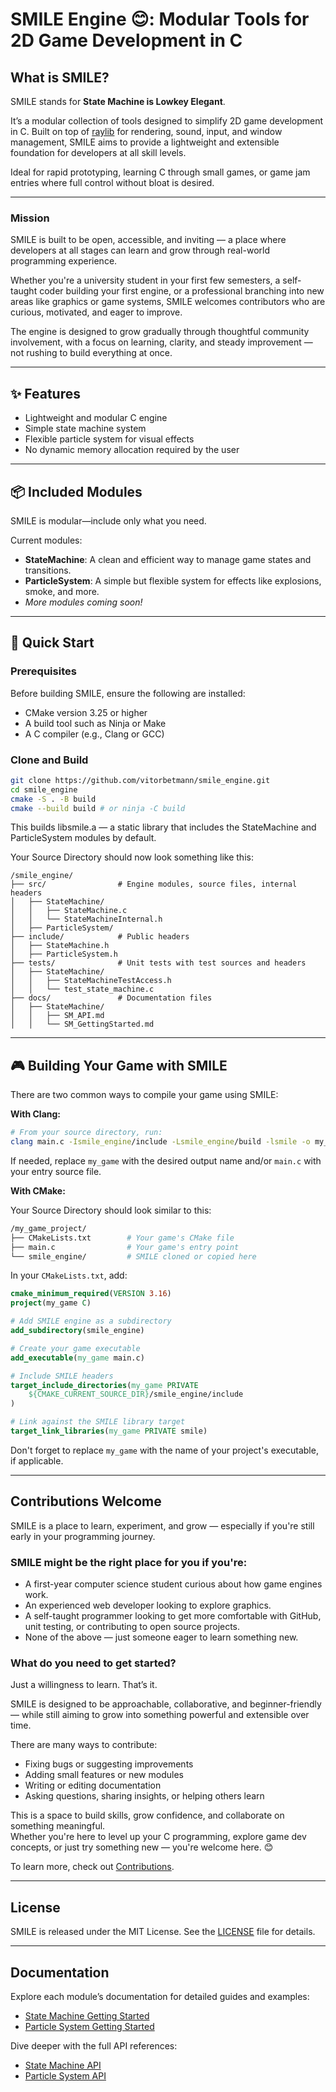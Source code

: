 # SMILE Engine 😊: Modular Tools for 2D Game Development in C

## What is SMILE?

SMILE stands for **State Machine is Lowkey Elegant**.

It’s a modular collection of tools designed to simplify 2D game development in C. Built on top of [raylib](https://www.raylib.com/) for rendering, sound, input, and window management, SMILE aims to provide a lightweight and extensible foundation for developers at all skill levels.

Ideal for rapid prototyping, learning C through small games, or game jam entries where full control without bloat is desired.

---

### Mission

SMILE is built to be open, accessible, and inviting — a place where developers at all stages can learn and grow through real-world programming experience.

Whether you're a university student in your first few semesters, a self-taught coder building your first engine, or a professional branching into new areas like graphics or game systems, SMILE welcomes contributors who are curious, motivated, and eager to improve.

The engine is designed to grow gradually through thoughtful community involvement, with a focus on learning, clarity, and steady improvement — not rushing to build everything at once.

---

## ✨ Features

- Lightweight and modular C engine
- Simple state machine system
- Flexible particle system for visual effects
- No dynamic memory allocation required by the user

---

## 📦 Included Modules

SMILE is modular—include only what you need.

Current modules:

- **StateMachine**: A clean and efficient way to manage game states and transitions.
- **ParticleSystem**: A simple but flexible system for effects like explosions, smoke, and more.
- _More modules coming soon!_

---

## 🚀 Quick Start

### Prerequisites

Before building SMILE, ensure the following are installed:

- CMake version 3.25 or higher
- A build tool such as Ninja or Make
- A C compiler (e.g., Clang or GCC)

### Clone and Build

```zsh
git clone https://github.com/vitorbetmann/smile_engine.git
cd smile_engine
cmake -S . -B build
cmake --build build # or ninja -C build
```

This builds libsmile.a — a static library that includes the StateMachine and ParticleSystem modules by default.

Your Source Directory should now look something like this:

```plaintext
/smile_engine/
├── src/                # Engine modules, source files, internal headers
│   ├── StateMachine/
│   │   ├── StateMachine.c
│   │   └── StateMachineInternal.h
│   ├── ParticleSystem/
├── include/            # Public headers
│   ├── StateMachine.h
│   ├── ParticleSystem.h
├── tests/              # Unit tests with test sources and headers
│   ├── StateMachine/
│   │   ├── StateMachineTestAccess.h
│   │   └── test_state_machine.c
├── docs/               # Documentation files
│   ├── StateMachine/
│   │   ├── SM_API.md
│   │   └── SM_GettingStarted.md
```

---

## 🎮 Building Your Game with SMILE

There are two common ways to compile your game using SMILE:

**With Clang:**

```zsh
# From your source directory, run:
clang main.c -Ismile_engine/include -Lsmile_engine/build -lsmile -o my_game
```

If needed, replace `my_game` with the desired output name and/or `main.c` with your entry source file.

**With CMake:**

Your Source Directory should look similar to this:

```zsh
/my_game_project/
├── CMakeLists.txt        # Your game's CMake file
├── main.c                # Your game's entry point
└── smile_engine/         # SMILE cloned or copied here
```

In your `CMakeLists.txt`, add:

```cmake
cmake_minimum_required(VERSION 3.16)
project(my_game C)

# Add SMILE engine as a subdirectory
add_subdirectory(smile_engine)

# Create your game executable
add_executable(my_game main.c)

# Include SMILE headers
target_include_directories(my_game PRIVATE
    ${CMAKE_CURRENT_SOURCE_DIR}/smile_engine/include
)

# Link against the SMILE library target
target_link_libraries(my_game PRIVATE smile)
```

Don't forget to replace `my_game` with the name of your project's executable, if applicable.

---

## Contributions Welcome

SMILE is a place to learn, experiment, and grow — especially if you're still early in your programming journey.

### SMILE might be the right place for you if you're:

- A first-year computer science student curious about how game engines work.
- An experienced web developer looking to explore graphics.
- A self-taught programmer looking to get more comfortable with GitHub, unit testing, or contributing to open source projects.
- None of the above — just someone eager to learn something new.

### What do you need to get started?

Just a willingness to learn. That’s it.

SMILE is designed to be approachable, collaborative, and beginner-friendly — while still aiming to grow into something powerful and extensible over time.

There are many ways to contribute:

- Fixing bugs or suggesting improvements
- Adding small features or new modules
- Writing or editing documentation
- Asking questions, sharing insights, or helping others learn

This is a space to build skills, grow confidence, and collaborate on something meaningful.  
Whether you're here to level up your C programming, explore game dev concepts, or just try something new — you're welcome here. 😊

To learn more, check out [Contributions](./docs/_Contributing/).

---

## License

SMILE is released under the MIT License. See the [LICENSE](./LICENSE) file for details.

---

## Documentation

Explore each module’s documentation for detailed guides and examples:

- [State Machine Getting Started](./docs/StateMachine/SM_GettingStarted.md)
- [Particle System Getting Started](./docs/ParticleSystem/PS_GettingStarted.md)

Dive deeper with the full API references:

- [State Machine API](./docs/StateMachine/SM_API.md)
- [Particle System API](./docs/ParticleSystem/PS_API.md)
